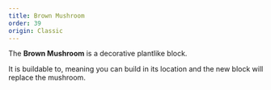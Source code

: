 ```yaml
---
title: Brown Mushroom
order: 39
origin: Classic
---
```


The **Brown Mushroom** is a decorative plantlike block.

It is buildable to, meaning you can build in its location and the new block will replace the mushroom.
